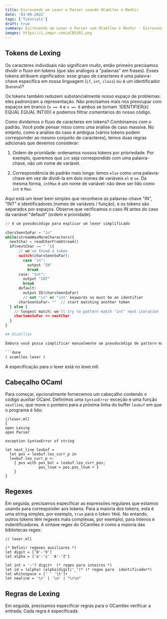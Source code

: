 ```yaml
---
title: Escrevendo um Lexer e Parser usando OCamllex e Menhir
date: '03-09-2022'
tags: ['Tutorials']
draft: true
summary: Escrevendo um Lexer e Parser com OCamllex e Menhir - Escrevendo a própria linguagem de programação
images: https://i.imgur.com/pCBSiRJ.png
---
```


## Tokens de Lexing

Os caracteres individuais não significam muito, então primeiro precisamos dividir o fluxo em tokens (que são análogos a "palavras" em frases). Esses tokens atribuem significados: esse grupo de caracteres é uma palavra-chave específica em nossa linguagem (`if`, `int`, `class`) ou é um identificador (`banana`)?

Os tokens também reduzem substancialmente nosso espaço de problemas: eles padronizam a representação. Não precisamos mais nos preocupar com espaços em branco (`x == 0` e `x == 0` ambos se tornam `IDENTIFIER(x) EQUAL EQUAL INT(0)) e podemos filtrar comentários do nosso código.

Como dividemos o fluxo de caracteres em tokens? Combinamos com o padrão. Você pode pensar nisso como uma análise de caso massiva. No entanto, como a análise do caso é ambígua (vários tokens podem corresponder ao mesmo conjunto de caracteres), temos duas regras adicionais que devemos considerar:

1. Ordem de prioridade: ordenamos nossos tokens por prioriedade. Por exemplo, queremos que `int` seja correspondido com uma palavra-chave, não um nome de variável.

2. Correspondência de padrão mais longa: lemos `else` como uma palavra-chave em vez de dividi-la em dois nomes de variáveis `el` e `se`. Da mesma forma, `intMax` é um nome de variável: não deve ser lido como `int` e `Max`.

Aqui está um lexer bem simples que reconhece as palavras-chave "IN", "INT" e identificadores (nomes de variáveis / função), e os tokens são separados por espaços. Observe que verificamos o caso IN antes do caso da variável "default" (ordem e prioridade).

````python
// é um pseudocódigo para explicar um lexer simplificado

charsSeenSoFar = "in"
while(streamHasMoreCharacters){
  nextChar = readCharFromStream()
  if(nextChar == " "){
      // we've found a token
      switch(charsSeenSoFar):
        case "in":
          output "IN"
          break
      case: "int":
        output "INT"
        break
      default:
        output ID(charsSeenSoFar)
        // not "in" or "int" keywords so must be an identifier
      charSeenSoFar= ""  // start matching another token
  } else {
    // longest match: we'll try to pattern match "int" next iteration
    charSeenSoFar += nextChar
  }
}

## OCamlllex

Embora você possa simplificar manualmente um pseudocódigo de pattern-matching, na prática é bastante complicado, especialmente à medida que nossa linguagem fica maior. Em vez disso, vamos usar o gerador de lexer OCamllex. OCamllex é uma biblioteca OCaml que podemos usar em nosso compilador adicionando-a como uma dependência ao nosso arquivo de compilação Dune.

```dune
( ocamllex lexer )
````

A especificação para o lexer está no lexer.mll.

## Cabeçalho OCaml

Para começar, opcionalmente fornecemos um cabeçalho contendo o código auxiliar OCaml. Definimos uma `SyntaxError` exceção e uma função `nextline`, que move o ponteiro para a próxima linha do buffer `lexbuf` em que o programa é lido:

```f#
//lexer.mll
{
open Lexing
open Parser

exception SyntaxError of string

let next_line lexbuf =
  let pos = lexbuf.lex_curr_p in
  lexbuf.lex_curr_p <-
    { pos with pos_bol = lexbuf.lex_curr_pos;
               pos_lnum = pos.pos_lnum + 1
    }
}
```

## Regexes

Em seguida, precisamos especificar as expressões regulares que estamos usando para corresponder aos tokens. Para a maioria dos tokens, esta é uma string simples, por exemplo, `true` para o token `TRUE`. No entando, outros tokens têm regexes mais complexas, por exemploi, para inteiros e indentificadores. A sintaxe regex do OCamllex é como a maioria das bibliotecas regex:

```f#
// lexer.mll

(* Definir regexes auxiliares *)
let digit = ['0'-'9']
let alpha = ['a'-'z' 'A'-'Z']

let int = '-'? digit+  (* regex para inteiros *)
let id = (alpha) (alpha|digit|'_')* (* regex para  identificador*)
let whitespace = [' ' '\t']+
let newline = '\r' | '\n' | "\r\n"
```

## Regras de Lexing

Em seguida, precisamos especificar regras para o OCamllex verificar a entrada; Cada regra é especificada
